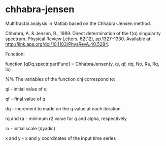 # chhabra-jensen
Multifractal analysis in Matlab based on the Chhabra-Jensen method.

Chhabra, A. & Jensen, R., 1989. Direct determination of the f(α) singularity spectrum. Physical Review Letters, 62(12), pp.1327–1330. Available at: http://link.aps.org/doi/10.1103/PhysRevA.40.5284.

Function:

function [qDq,spectr,partFunc] = ChhabraJensen(y, qi, qf, dq, Np, Ra, Rq, Io)

%% The variables of the function chj correspond to:

qi - initial value of q

qf - final value of q

dq - increment to made on the q value at each iteration

rq and ra - minimum r2 value for q and alpha, respectively

io - initial scale (dyadic)

x and y - x and y coordinates of the input time series

